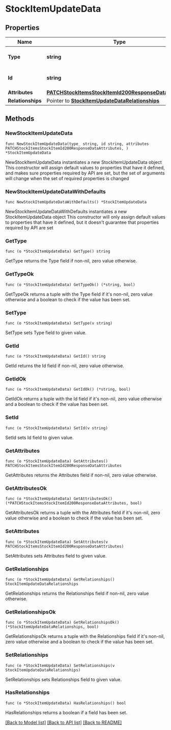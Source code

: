 # StockItemUpdateData

## Properties

Name | Type | Description | Notes
------------ | ------------- | ------------- | -------------
**Type** | **string** | The resource&#39;s type | [default to "stock_items"]
**Id** | **string** | The resource&#39;s id | 
**Attributes** | [**PATCHStockItemsStockItemId200ResponseDataAttributes**](PATCHStockItemsStockItemId200ResponseDataAttributes.md) |  | 
**Relationships** | Pointer to [**StockItemUpdateDataRelationships**](StockItemUpdateDataRelationships.md) |  | [optional] 

## Methods

### NewStockItemUpdateData

`func NewStockItemUpdateData(type_ string, id string, attributes PATCHStockItemsStockItemId200ResponseDataAttributes, ) *StockItemUpdateData`

NewStockItemUpdateData instantiates a new StockItemUpdateData object
This constructor will assign default values to properties that have it defined,
and makes sure properties required by API are set, but the set of arguments
will change when the set of required properties is changed

### NewStockItemUpdateDataWithDefaults

`func NewStockItemUpdateDataWithDefaults() *StockItemUpdateData`

NewStockItemUpdateDataWithDefaults instantiates a new StockItemUpdateData object
This constructor will only assign default values to properties that have it defined,
but it doesn't guarantee that properties required by API are set

### GetType

`func (o *StockItemUpdateData) GetType() string`

GetType returns the Type field if non-nil, zero value otherwise.

### GetTypeOk

`func (o *StockItemUpdateData) GetTypeOk() (*string, bool)`

GetTypeOk returns a tuple with the Type field if it's non-nil, zero value otherwise
and a boolean to check if the value has been set.

### SetType

`func (o *StockItemUpdateData) SetType(v string)`

SetType sets Type field to given value.


### GetId

`func (o *StockItemUpdateData) GetId() string`

GetId returns the Id field if non-nil, zero value otherwise.

### GetIdOk

`func (o *StockItemUpdateData) GetIdOk() (*string, bool)`

GetIdOk returns a tuple with the Id field if it's non-nil, zero value otherwise
and a boolean to check if the value has been set.

### SetId

`func (o *StockItemUpdateData) SetId(v string)`

SetId sets Id field to given value.


### GetAttributes

`func (o *StockItemUpdateData) GetAttributes() PATCHStockItemsStockItemId200ResponseDataAttributes`

GetAttributes returns the Attributes field if non-nil, zero value otherwise.

### GetAttributesOk

`func (o *StockItemUpdateData) GetAttributesOk() (*PATCHStockItemsStockItemId200ResponseDataAttributes, bool)`

GetAttributesOk returns a tuple with the Attributes field if it's non-nil, zero value otherwise
and a boolean to check if the value has been set.

### SetAttributes

`func (o *StockItemUpdateData) SetAttributes(v PATCHStockItemsStockItemId200ResponseDataAttributes)`

SetAttributes sets Attributes field to given value.


### GetRelationships

`func (o *StockItemUpdateData) GetRelationships() StockItemUpdateDataRelationships`

GetRelationships returns the Relationships field if non-nil, zero value otherwise.

### GetRelationshipsOk

`func (o *StockItemUpdateData) GetRelationshipsOk() (*StockItemUpdateDataRelationships, bool)`

GetRelationshipsOk returns a tuple with the Relationships field if it's non-nil, zero value otherwise
and a boolean to check if the value has been set.

### SetRelationships

`func (o *StockItemUpdateData) SetRelationships(v StockItemUpdateDataRelationships)`

SetRelationships sets Relationships field to given value.

### HasRelationships

`func (o *StockItemUpdateData) HasRelationships() bool`

HasRelationships returns a boolean if a field has been set.


[[Back to Model list]](../README.md#documentation-for-models) [[Back to API list]](../README.md#documentation-for-api-endpoints) [[Back to README]](../README.md)


